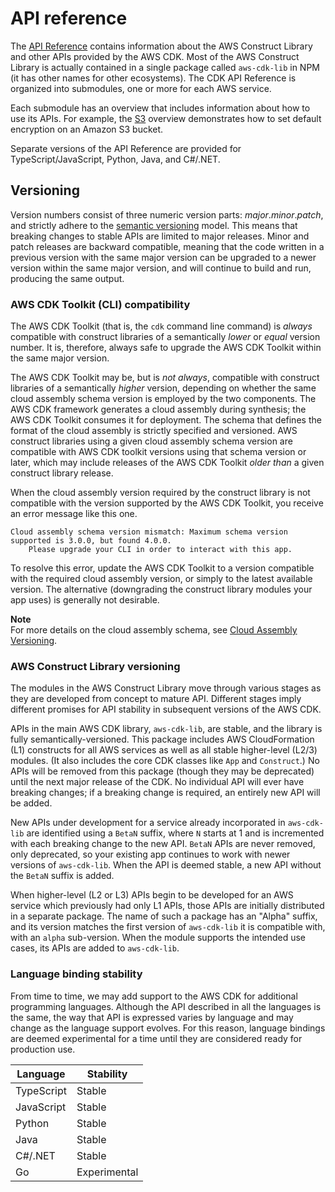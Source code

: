 # API reference<a name="reference"></a>

The [API Reference](https://docs.aws.amazon.com/cdk/api/v2) contains information about the AWS Construct Library and other APIs provided by the AWS CDK\. Most of the AWS Construct Library is actually contained in a single package called `aws-cdk-lib` in NPM \(it has other names for other ecosystems\)\. The CDK API Reference is organized into submodules, one or more for each AWS service\.

Each submodule has an overview that includes information about how to use its APIs\. For example, the [S3](https://docs.aws.amazon.com/cdk/api/v2/docs/aws-cdk-lib.aws_s3-readme.html) overview demonstrates how to set default encryption on an Amazon S3 bucket\.

Separate versions of the API Reference are provided for TypeScript/JavaScript, Python, Java, and C\#/\.NET\.

## Versioning<a name="versioning"></a>

Version numbers consist of three numeric version parts: *major*\.*minor*\.*patch*, and strictly adhere to the [semantic versioning](https://semver.org) model\. This means that breaking changes to stable APIs are limited to major releases\. Minor and patch releases are backward compatible, meaning that the code written in a previous version with the same major version can be upgraded to a newer version within the same major version, and will continue to build and run, producing the same output\. 

### AWS CDK Toolkit \(CLI\) compatibility<a name="cdk_toolkit_versioning"></a>

The AWS CDK Toolkit \(that is, the `cdk` command line command\) is *always* compatible with construct libraries of a semantically *lower* or *equal* version number\. It is, therefore, always safe to upgrade the AWS CDK Toolkit within the same major version\. 

The AWS CDK Toolkit may be, but is *not always*, compatible with construct libraries of a semantically *higher* version, depending on whether the same cloud assembly schema version is employed by the two components\. The AWS CDK framework generates a cloud assembly during synthesis; the AWS CDK Toolkit consumes it for deployment\. The schema that defines the format of the cloud assembly is strictly specified and versioned\. AWS construct libraries using a given cloud assembly schema version are compatible with AWS CDK toolkit versions using that schema version or later, which may include releases of the AWS CDK Toolkit *older than* a given construct library release\.

When the cloud assembly version required by the construct library is not compatible with the version supported by the AWS CDK Toolkit, you receive an error message like this one\.

```
Cloud assembly schema version mismatch: Maximum schema version supported is 3.0.0, but found 4.0.0.
    Please upgrade your CLI in order to interact with this app.
```

To resolve this error, update the AWS CDK Toolkit to a version compatible with the required cloud assembly version, or simply to the latest available version\. The alternative \(downgrading the construct library modules your app uses\) is generally not desirable\.

**Note**  
For more details on the cloud assembly schema, see [Cloud Assembly Versioning](https://github.com/aws/aws-cdk/tree/master/packages/%40aws-cdk/cloud-assembly-schema#versioning)\.

### AWS Construct Library versioning<a name="aws_construct_lib_stability"></a>

The modules in the AWS Construct Library move through various stages as they are developed from concept to mature API\. Different stages imply different promises for API stability in subsequent versions of the AWS CDK\.

APIs in the main AWS CDK library, `aws-cdk-lib`, are stable, and the library is fully semantically\-versioned\. This package includes AWS CloudFormation \(L1\) constructs for all AWS services as well as all stable higher\-level \(L2/3\) modules\. \(It also includes the core CDK classes like `App` and `Construct`\.\) No APIs will be removed from this package \(though they may be deprecated\) until the next major release of the CDK\. No individual API will ever have breaking changes; if a breaking change is required, an entirely new API will be added\.

New APIs under development for a service already incorporated in `aws-cdk-lib` are identified using a `BetaN` suffix, where `N` starts at 1 and is incremented with each breaking change to the new API\. `BetaN` APIs are never removed, only deprecated, so your existing app continues to work with newer versions of `aws-cdk-lib`\. When the API is deemed stable, a new API without the `BetaN` suffix is added\.

When higher\-level \(L2 or L3\) APIs begin to be developed for an AWS service which previously had only L1 APIs, those APIs are initially distributed in a separate package\. The name of such a package has an "Alpha" suffix, and its version matches the first version of `aws-cdk-lib` it is compatible with, with an `alpha` sub\-version\. When the module supports the intended use cases, its APIs are added to `aws-cdk-lib`\.

### Language binding stability<a name="aws_construct_lib_versioning_binding"></a>

From time to time, we may add support to the AWS CDK for additional programming languages\. Although the API described in all the languages is the same, the way that API is expressed varies by language and may change as the language support evolves\. For this reason, language bindings are deemed experimental for a time until they are considered ready for production use\.


| Language | Stability | 
| --- |--- |
| TypeScript | Stable | 
| JavaScript | Stable | 
| Python | Stable | 
| Java | Stable | 
| C\#/\.NET | Stable | 
| Go | Experimental | 